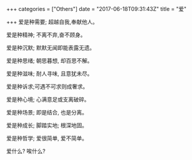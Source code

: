 +++
categories = ["Others"]
date = "2017-06-18T09:31:43Z"
title = "爱"

+++
爱是种需要; 超越自我,奉献他人。

爱是种精神; 不离不弃,奋不顾身。

爱是种沉默; 默默无闻即能表露无遗。

爱是种思绪; 朝思暮想, 却百思不解。

爱是种滋味; 耐人寻味, 且意犹未尽。

爱是种诉求;可遇不可求则成奢求。

爱是种心境; 心满意足或支离破碎。

爱是种场景; 即是结合, 也是分离。

爱是种成长; 脚踏实地; 根深地固。

爱是种哲学; 爱很简单, 爱不简单。

爱什么? 唉什么?